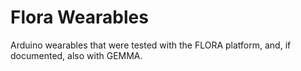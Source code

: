 # Flora Wearables
Arduino wearables that were tested with the FLORA platform, and, if documented, also with GEMMA.
